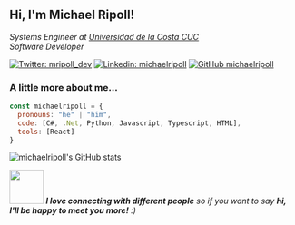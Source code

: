### <h2> Hi, I'm Michael Ripoll!</h2>

<p><em>Systems Engineer at <a href="https://www.cuc.edu.co/">Universidad de la Costa CUC</a>
  </br>
  Software Developer
</em></p>

[![Twitter: mripoll_dev](https://img.shields.io/twitter/follow/mripoll_dev?style=social)](https://twitter.com/mripoll_dev)
[![Linkedin: michaelripoll](https://img.shields.io/badge/-michaelripoll-blue?style=flat-square&logo=Linkedin&logoColor=white&link=https://www.linkedin.com/in/michaelripoll/)](https://www.linkedin.com/in/michaelripoll/)
[![GitHub michaelripoll](https://img.shields.io/github/followers/michaelripoll?label=follow&style=social)](https://github.com/michaelripoll)
<!---
michaelripoll/michaelripoll is a ✨ special ✨ repository because its `README.md` (this file) appears on your GitHub profile.
You can click the Preview link to take a look at your changes.
--->

### A little more about me...  

```javascript
const michaelripoll = {
  pronouns: "he" | "him",
  code: [C#, .Net, Python, Javascript, Typescript, HTML],
  tools: [React]
}
```

[![michaelripoll's GitHub stats](https://github-readme-stats.vercel.app/api?username=michaelripoll)](https://github.com/anuraghazra/github-readme-stats)

<img src="https://media.giphy.com/media/LnQjpWaON8nhr21vNW/giphy.gif" width="60"> <em><b>I love connecting with different people</b> so if you want to say <b>hi, I'll be happy to meet you more!</b> :)</em>
